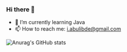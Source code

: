 ### Hi there 👋

- 🌱 I’m currently learning Java
- 📫 How to reach me: i.abulibde@gmail.com

![Anurag's GitHub stats](https://github-readme-stats.vercel.app/api?username=Abulibde&show_icons=true&theme=bg_color=00000000)

<!--
**Abulibde/Abulibde** is a ✨ _special_ ✨ repository because its `README.md` (this file) appears on your GitHub profile.

Here are some ideas to get you started:

- 🔭 I’m currently working on ...
- 🌱 I’m currently learning ...
- 👯 I’m looking to collaborate on ...
- 🤔 I’m looking for help with ...
- 💬 Ask me about ...
- 📫 How to reach me: ...
- 😄 Pronouns: ...
- ⚡ Fun fact: ...
![Anurag's GitHub stats](https://github-readme-stats.vercel.app/api?username=anuraghazra&show_icons=true&bg_color=00000000)
![Anurag's GitHub stats](https://github-readme-stats.vercel.app/api?Abulibde=anuraghazra&show_icons=true&theme=radical)
-->
